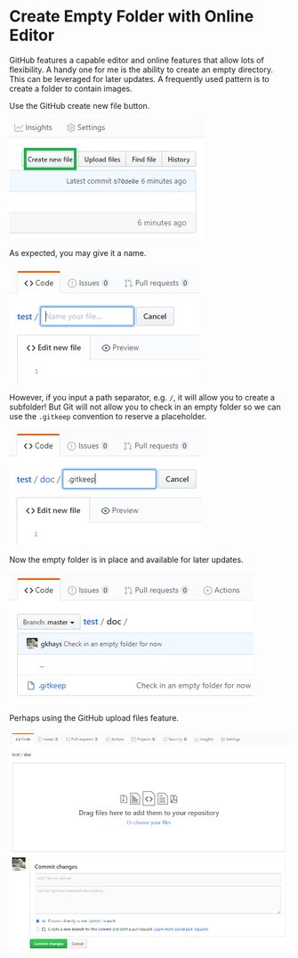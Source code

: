 # Create Empty Folder with Online Editor

GitHub features a capable editor and online features that allow lots of flexibility. A handy one for me is the ability to create an empty directory. This can be leveraged for later updates. A frequently used pattern is to create a folder to contain images.

Use the GitHub create new file button.

![Create File](../images/gh-createfile-button.png)

As expected, you may give it a name.

![Name File](../images/gh-namefile.png)

However, if you input a path separator, e.g. `/`, it will allow you to create a subfolder! But Git will not allow you to check in an empty folder so we can use the `.gitkeep` convention to reserve a placeholder.

![GitKeep](../images/gh-gitkeep.png)

Now the empty folder is in place and available for later updates.

![Empty Directory](../images/gh-emptydir.png)

Perhaps using the GitHub upload files feature.

![Upload Files](../images/gh-uploadfiles.png)
